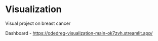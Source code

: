 # Visualization
Visual project on breast cancer

Dashboard - https://odedreg-visualization-main-ok7zvh.streamlit.app/ 
